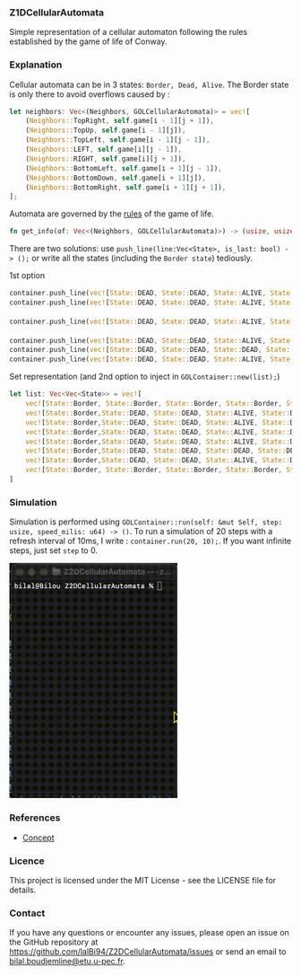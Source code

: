 ### Z1DCellularAutomata
Simple representation of a cellular automaton following the rules established by the game of life of Conway.

### Explanation
Cellular automata can be in 3 states: `Border, Dead, Alive`. The Border state is only there to avoid overflows caused by :
```rust
let neighbors: Vec<(Neighbors, GOLCellularAutomata)> = vec![
    (Neighbors::TopRight, self.game[i - 1][j + 1]),
    (Neighbors::TopUp, self.game[i - 1][j]),
    (Neighbors::TopLeft, self.game[i - 1][j - 1]),
    (Neighbors::LEFT, self.game[i][j - 1]),
    (Neighbors::RIGHT, self.game[i][j + 1]),
    (Neighbors::BottomLeft, self.game[i + 1][j - 1]),
    (Neighbors::BottomDown, self.game[i + 1][j]),
    (Neighbors::BottomRight, self.game[i + 1][j + 1]),
];
```

Automata are governed by the [rules](https://fr.wikipedia.org/wiki/Jeu_de_la_vie#Règles) of the game of life.
```rust
fn get_info(of: Vec<(Neighbors, GOLCellularAutomata)>) -> (usize, usize);
```

There are two solutions: use `push_line(line:Vec<State>, is_last: bool) -> ();` or write all the states (including the `Border state`) tediously.

1st option
```rust
container.push_line(vec![State::DEAD, State::DEAD, State::ALIVE, State::DEAD, State::ALIVE, State::DEAD, State::ALIVE, State::DEAD, State::ALIVE, State::DEAD, State::DEAD, State::DEAD], false);
container.push_line(vec![State::DEAD, State::DEAD, State::ALIVE, State::DEAD, State::ALIVE, State::DEAD, State::DEAD, State::DEAD, State::ALIVE, State::DEAD, State::DEAD, State::DEAD], false);

container.push_line(vec![State::DEAD, State::DEAD, State::ALIVE, State::DEAD, State::ALIVE, State::DEAD, State::DEAD, State::ALIVE, State::ALIVE, State::DEAD, State::DEAD, State::DEAD], false);

container.push_line(vec![State::DEAD, State::DEAD, State::ALIVE, State::DEAD, State::DEAD, State::DEAD, State::DEAD, State::DEAD, State::ALIVE, State::DEAD, State::DEAD, State::DEAD], false);
container.push_line(vec![State::DEAD, State::DEAD, State::DEAD, State::DEAD, State::ALIVE, State::DEAD, State::DEAD, State::DEAD, State::DEAD, State::DEAD, State::DEAD, State::DEAD], false);
container.push_line(vec![State::DEAD, State::DEAD, State::ALIVE, State::DEAD, State::ALIVE, State::ALIVE, State::ALIVE, State::DEAD, State::ALIVE, State::DEAD, State::DEAD, State::DEAD], true);
```
Set representation (and 2nd option to inject in `GOLContainer::new(list);`)
```rust
let list: Vec<Vec<State>> = vec![
    vec![State::Border, State::Border, State::Border, State::Border, State::Border, State::Border, State::Border, State::Border, State::Border, State::Border, State::Border, State::Border,],
    vec![State::Border,State::DEAD, State::DEAD, State::ALIVE, State::DEAD, State::ALIVE, State::DEAD, State::ALIVE,State::DEAD, State::ALIVE, State::DEAD, State::DEAD, State::DEAD,State::Border,],
    vec![State::Border,State::DEAD, State::DEAD, State::ALIVE, State::DEAD, State::ALIVE, State::DEAD, State::DEAD, State::DEAD, State::ALIVE, State::DEAD, State::DEAD, State::DEAD,State::Border,],
    vec![State::Border,State::DEAD, State::DEAD, State::ALIVE, State::DEAD, State::ALIVE, State::DEAD, State::DEAD, State::ALIVE, State::ALIVE, State::DEAD, State::DEAD, State::DEAD,State::Border,],
    vec![State::Border,State::DEAD, State::DEAD, State::ALIVE, State::DEAD, State::DEAD, State::DEAD, State::DEAD, State::DEAD, State::ALIVE, State::DEAD, State::DEAD, State::DEAD,State::Border,],
    vec![State::Border,State::DEAD, State::DEAD, State::DEAD, State::DEAD, State::ALIVE, State::DEAD, State::DEAD, State::DEAD, State::DEAD, State::DEAD, State::DEAD, State::DEAD,State::Border,],
    vec![State::Border,State::DEAD, State::DEAD, State::ALIVE, State::DEAD, State::ALIVE, State::ALIVE, State::ALIVE, State::DEAD, State::ALIVE, State::DEAD, State::DEAD, State::DEAD,State::Border,],
    vec![State::Border, State::Border, State::Border, State::Border, State::Border, State::Border, State::Border, State::Border, State::Border, State::Border, State::Border, State::Border,],
]
```

### Simulation
Simulation is performed using `GOLContainer::run(self: &mut Self, step: usize, speed_milis: u64) -> ()`. To run a simulation of 20 steps with a refresh interval of 10ms, I write :
`container.run(20, 10);`. If you want infinite steps, just set `step` to 0.

<img src="assets/toig.gif" alt="Test" width="300">

### References
- [Concept](https://fr.wikipedia.org/wiki/Jeu_de_la_vie)

### Licence
This project is licensed under the MIT License - see the LICENSE file for details.

### Contact
If you have any questions or encounter any issues, please open an issue on the GitHub repository at https://github.com/lalBi94/Z2DCellularAutomata/issues or send an email to bilal.boudjemline@etu.u-pec.fr.